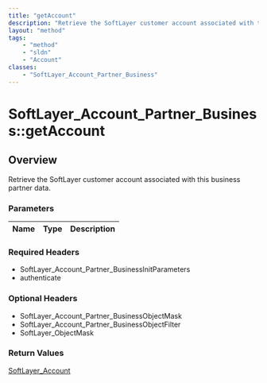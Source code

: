```yaml
---
title: "getAccount"
description: "Retrieve the SoftLayer customer account associated with this business partner data."
layout: "method"
tags:
    - "method"
    - "sldn"
    - "Account"
classes:
    - "SoftLayer_Account_Partner_Business"
---
```

# SoftLayer_Account_Partner_Business::getAccount
## Overview 
Retrieve the SoftLayer customer account associated with this business partner data.

### Parameters 
|Name | Type | Description |
| --- | --- | --- |


### Required Headers
* SoftLayer_Account_Partner_BusinessInitParameters
* authenticate

### Optional Headers
* SoftLayer_Account_Partner_BusinessObjectMask
* SoftLayer_Account_Partner_BusinessObjectFilter
* SoftLayer_ObjectMask

### Return Values
<a href='/reference/datatypes/SoftLayer_Account'>SoftLayer_Account </a>

